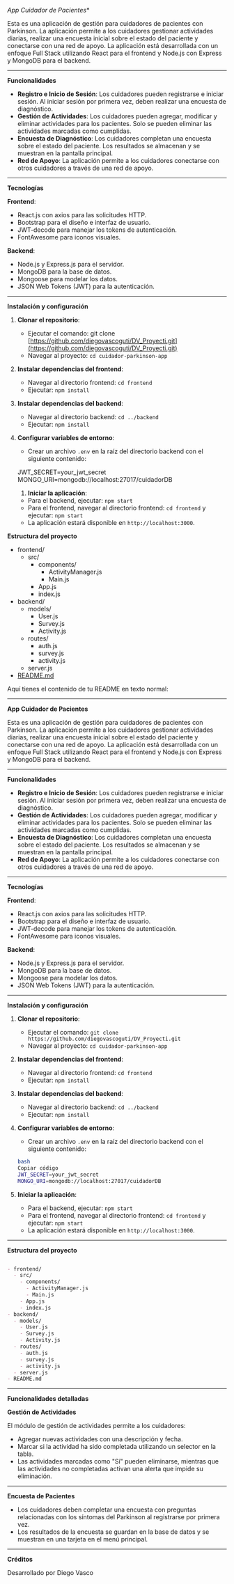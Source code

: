 *App Cuidador de Pacientes**

Esta es una aplicación de gestión para cuidadores de pacientes con Parkinson. La aplicación permite a los cuidadores gestionar actividades diarias, realizar una encuesta inicial sobre el estado del paciente y conectarse con una red de apoyo. La aplicación está desarrollada con un enfoque Full Stack utilizando React para el frontend y Node.js con Express y MongoDB para el backend.

---

**Funcionalidades**

- **Registro e Inicio de Sesión**: Los cuidadores pueden registrarse e iniciar sesión. Al iniciar sesión por primera vez, deben realizar una encuesta de diagnóstico.
- **Gestión de Actividades**: Los cuidadores pueden agregar, modificar y eliminar actividades para los pacientes. Solo se pueden eliminar las actividades marcadas como cumplidas.
- **Encuesta de Diagnóstico**: Los cuidadores completan una encuesta sobre el estado del paciente. Los resultados se almacenan y se muestran en la pantalla principal.
- **Red de Apoyo**: La aplicación permite a los cuidadores conectarse con otros cuidadores a través de una red de apoyo.

---

**Tecnologías**

**Frontend**:

- React.js con axios para las solicitudes HTTP.
- Bootstrap para el diseño e interfaz de usuario.
- JWT-decode para manejar los tokens de autenticación.
- FontAwesome para iconos visuales.

**Backend**:

- Node.js y Express.js para el servidor.
- MongoDB para la base de datos.
- Mongoose para modelar los datos.
- JSON Web Tokens (JWT) para la autenticación.

---

**Instalación y configuración**

1. **Clonar el repositorio**:
    - Ejecutar el comando: git clone [https://github.com/diegovascoguti/DV_Proyecti.git](https://github.com/diegovascoguti/DV_Proyecti.git)
    - Navegar al proyecto: `cd cuidador-parkinson-app`
2. **Instalar dependencias del frontend**:
    - Navegar al directorio frontend: `cd frontend`
    - Ejecutar: `npm install`
3. **Instalar dependencias del backend**:
    - Navegar al directorio backend: `cd ../backend`
    - Ejecutar: `npm install`
4. **Configurar variables de entorno**:
    - Crear un archivo `.env` en la raíz del directorio backend con el siguiente contenido:
    
    JWT_SECRET=your_jwt_secret
    MONGO_URI=mongodb://localhost:27017/cuidadorDB
    
    1. **Iniciar la aplicación**:
    - Para el backend, ejecutar: `npm start`
    - Para el frontend, navegar al directorio frontend: `cd frontend` y ejecutar: `npm start`
    - La aplicación estará disponible en `http://localhost:3000`.

**Estructura del proyecto**

- frontend/
    - src/
        - components/
            - ActivityManager.js
            - Main.js
        - App.js
        - index.js
- backend/
    - models/
        - User.js
        - Survey.js
        - Activity.js
    - routes/
        - auth.js
        - survey.js
        - activity.js
    - server.js
- [README.md](http://readme.md/)

Aquí tienes el contenido de tu README en texto normal:

---

**App Cuidador de Pacientes**

Esta es una aplicación de gestión para cuidadores de pacientes con Parkinson. La aplicación permite a los cuidadores gestionar actividades diarias, realizar una encuesta inicial sobre el estado del paciente y conectarse con una red de apoyo. La aplicación está desarrollada con un enfoque Full Stack utilizando React para el frontend y Node.js con Express y MongoDB para el backend.

---

**Funcionalidades**

- **Registro e Inicio de Sesión**: Los cuidadores pueden registrarse e iniciar sesión. Al iniciar sesión por primera vez, deben realizar una encuesta de diagnóstico.
- **Gestión de Actividades**: Los cuidadores pueden agregar, modificar y eliminar actividades para los pacientes. Solo se pueden eliminar las actividades marcadas como cumplidas.
- **Encuesta de Diagnóstico**: Los cuidadores completan una encuesta sobre el estado del paciente. Los resultados se almacenan y se muestran en la pantalla principal.
- **Red de Apoyo**: La aplicación permite a los cuidadores conectarse con otros cuidadores a través de una red de apoyo.

---

**Tecnologías**

**Frontend**:

- React.js con axios para las solicitudes HTTP.
- Bootstrap para el diseño e interfaz de usuario.
- JWT-decode para manejar los tokens de autenticación.
- FontAwesome para iconos visuales.

**Backend**:

- Node.js y Express.js para el servidor.
- MongoDB para la base de datos.
- Mongoose para modelar los datos.
- JSON Web Tokens (JWT) para la autenticación.

---

**Instalación y configuración**

1. **Clonar el repositorio**:
    - Ejecutar el comando: `git clone https://github.com/diegovascoguti/DV_Proyecti.git`
    - Navegar al proyecto: `cd cuidador-parkinson-app`
2. **Instalar dependencias del frontend**:
    - Navegar al directorio frontend: `cd frontend`
    - Ejecutar: `npm install`
3. **Instalar dependencias del backend**:
    - Navegar al directorio backend: `cd ../backend`
    - Ejecutar: `npm install`
4. **Configurar variables de entorno**:
    - Crear un archivo `.env` en la raíz del directorio backend con el siguiente contenido:
    
    ```bash
    bash
    Copiar código
    JWT_SECRET=your_jwt_secret
    MONGO_URI=mongodb://localhost:27017/cuidadorDB
    
    ```
    
5. **Iniciar la aplicación**:
    - Para el backend, ejecutar: `npm start`
    - Para el frontend, navegar al directorio frontend: `cd frontend` y ejecutar: `npm start`
    - La aplicación estará disponible en `http://localhost:3000`.

---

**Estructura del proyecto**

```markdown

- frontend/
  - src/
    - components/
      - ActivityManager.js
      - Main.js
    - App.js
    - index.js
- backend/
  - models/
    - User.js
    - Survey.js
    - Activity.js
  - routes/
    - auth.js
    - survey.js
    - activity.js
  - server.js
- README.md

```

---

**Funcionalidades detalladas**

**Gestión de Actividades**

El módulo de gestión de actividades permite a los cuidadores:

- Agregar nuevas actividades con una descripción y fecha.
- Marcar si la actividad ha sido completada utilizando un selector en la tabla.
- Las actividades marcadas como "Sí" pueden eliminarse, mientras que las actividades no completadas activan una alerta que impide su eliminación.

---

**Encuesta de Pacientes**

- Los cuidadores deben completar una encuesta con preguntas relacionadas con los síntomas del Parkinson al registrarse por primera vez.
- Los resultados de la encuesta se guardan en la base de datos y se muestran en una tarjeta en el menú principal.

---

**Créditos**

Desarrollado por Diego Vasco
